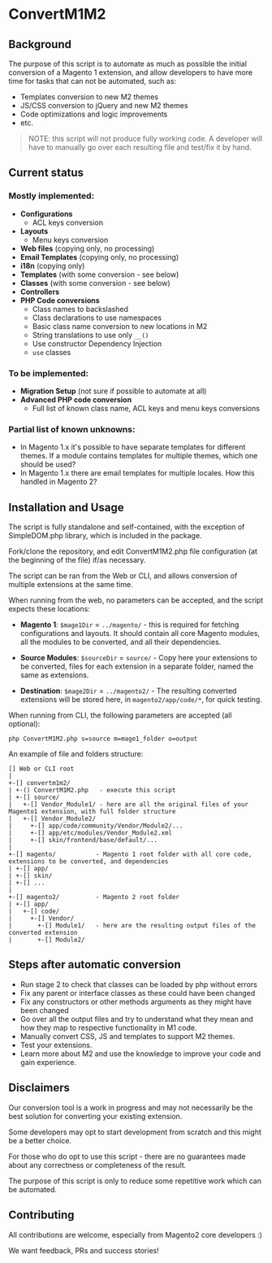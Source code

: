 # ConvertM1M2

## Background

The purpose of this script is to automate as much as possible the initial conversion of a Magento 1 extension, and allow 
developers to have more time for tasks that can not be automated, such as:
  
  * Templates conversion to new M2 themes
  * JS/CSS conversion to jQuery and new M2 themes
  * Code optimizations and logic improvements
  * etc.

> NOTE: this script will not produce fully working code. A developer will have to manually go over each resulting file and test/fix it by hand.
  
## Current status

### Mostly implemented:

  * **Configurations**
    * ACL keys conversion
  * **Layouts**
    * Menu keys conversion
  * **Web files** (copying only, no processing)
  * **Email Templates** (copying only, no processing)
  * **i18n** (copying only)
  * **Templates** (with some conversion - see below)
  * **Classes** (with some conversion - see below)
  * **Controllers**
  * **PHP Code conversions**
    * Class names to backslashed
    * Class declarations to use namespaces
    * Basic class name conversion to new locations in M2
    * String translations to use only `__()`
    * Use constructor Dependency Injection
    * `use` classes

### To be implemented:

  * **Migration Setup** (not sure if possible to automate at all)
  * **Advanced PHP code conversion**
    * Full list of known class name, ACL keys and menu keys conversions
    
### Partial list of known unknowns:

  * In Magento 1.x it's possible to have separate templates for different themes. If a module contains templates for 
  multiple themes, which one should be used?
  * In Magento 1.x there are email templates for multiple locales. How this handled in Magento 2?


## Installation and Usage

The script is fully standalone and self-contained, with the exception of SimpleDOM.php library, which is included in the 
package.

Fork/clone the repository, and edit ConvertM1M2.php file configuration (at the beginning of the file) if/as necessary.

The script can be ran from the Web or CLI, and allows conversion of multiple extensions at the same time.

When running from the web, no parameters can be accepted, and the script expects these locations:

  * **Magento 1**: `$mage1Dir` = `../magento/` - this is required for fetching configurations and layouts. It should 
  contain all core Magento modules, all the modules to be converted, and all their dependencies.
  
  * **Source Modules**: `$sourceDir` = `source/` - Copy here your extensions to be converted, files for each extension 
  in a separate folder, named the same as extensions.
  
  * **Destination**: `$mage2Dir` = `../magento2/` - The resulting converted extensions will be stored here, in 
  `magento2/app/code/*`, for quick testing.

When running from CLI, the following parameters are accepted (all optional):

`php ConvertM1M2.php s=source m=mage1_folder o=output`

An example of file and folders structure:


    [] Web or CLI root
    |
    +-[] convertm1m2/
    | +-() ConvertM1M2.php   - execute this script
    | +-[] source/
    |   +-[] Vendor_Module1/ - here are all the original files of your Magento1 extension, with full folder structure
    |   +-[] Vendor_Module2/
    |     +-[] app/code/community/Vendor/Module2/...
    |     +-[] app/etc/modules/Vendor_Module2.xml
    |     +-[] skin/frontend/base/default/...
    |
    +-[] magento/           - Magento 1 root folder with all core code, extensions to be converted, and dependencies
    | +-[] app/
    | +-[] skin/
    | +-[] ...
    |
    +-[] magento2/          - Magento 2 root folder
    | +-[] app/
    |   +-[] code/
    |     +-[] Vendor/
    |       +-[] Module1/   - here are the resulting output files of the converted extension
    |       +-[] Module2/


## Steps after automatic conversion

  * Run stage 2 to check that classes can be loaded by php without errors
  * Fix any parent or interface classes as these could have been changed
  * Fix any constructors or other methods arguments as they might have been changed
  * Go over all the output files and try to understand what they mean and how they map to respective functionality in M1 code.
  * Manually convert CSS, JS and templates to support M2 themes.
  * Test your extensions.
  * Learn more about M2 and use the knowledge to improve your code and gain experience.

## Disclaimers

Our conversion tool is a work in progress and may not necessarily be the best solution for converting your existing extension.

Some developers may opt to start development from scratch and this might be a better choice. 

For those who do opt to use this script - there are no guarantees made about any correctness or completeness of the result. 

The purpose of this script is only to reduce some repetitive work which can be automated.

## Contributing

All contributions are welcome, especially from Magento2 core developers :)

We want feedback, PRs and success stories!
